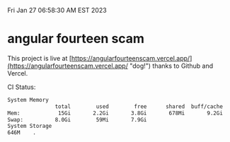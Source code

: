 Fri Jan 27 06:58:30 AM EST 2023

# angular fourteen scam


This project is live at [https://angularfourteenscam.vercel.app/](https://angularfourteenscam.vercel.app/ "dog!") thanks to Github and Vercel.

CI Status: 

```bash
System Memory
               total        used        free      shared  buff/cache   available
Mem:            15Gi       2.2Gi       3.8Gi       678Mi       9.2Gi        12Gi
Swap:          8.0Gi        59Mi       7.9Gi
System Storage
646M	.
```
